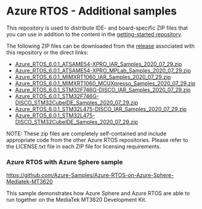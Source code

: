 # Azure RTOS - Additional samples

This repository is used to distribute IDE- and board-specific ZIP files
that you can use in addition to the content in the [getting-started
repository](https://github.com/azure-rtos/getting-started).

The following ZIP files can be downloaded from the [release](https://github.com/azure-rtos/samples/releases) associated with this repository or the direct links:

* [Azure_RTOS_6.0.1_ATSAME54-XPRO_IAR_Samples_2020_07_29.zip](https://github.com/azure-rtos/samples/releases/download/v6.0.1_rel/Azure_RTOS_6.0.1_ATSAME54-XPRO_IAR_Samples_2020_07_29.zip)
* [Azure_RTOS_6.0.1_ATSAME54-XPRO_MPLab_Samples_2020_07_29.zip](https://github.com/azure-rtos/samples/releases/download/v6.0.1_rel/Azure_RTOS_6.0.1_ATSAME54-XPRO_MPLab_Samples_2020_07_29.zip)
* [Azure_RTOS_6.0.1_MIMXRT1060_IAR_Samples_2020_07_29.zip](https://github.com/azure-rtos/samples/releases/download/v6.0.1_rel/Azure_RTOS_6.0.1_MIMXRT1060_IAR_Samples_2020_07_29.zip)
* [Azure_RTOS_6.0.1_MIMXRT1060_MCUXpresso_Samples_2020_07_29.zip](https://github.com/azure-rtos/samples/releases/download/v6.0.1_rel/Azure_RTOS_6.0.1_MIMXRT1060_MCUXpresso_Samples_2020_07_29.zip)
* [Azure_RTOS_6.0.1_STM32F746G-DISCO_IAR_Samples_2020_07_29.zip](https://github.com/azure-rtos/samples/releases/download/v6.0.1_rel/Azure_RTOS_6.0.1_STM32F746G-DISCO_IAR_Samples_2020_07_29.zip)
* [Azure_RTOS_6.0.1_STM32F746G-DISCO_STM32CubeIDE_Samples_2020_07_29.zip](https://github.com/azure-rtos/samples/releases/download/v6.0.1_rel/Azure_RTOS_6.0.1_STM32F746G-DISCO_STM32CubeIDE_Samples_2020_07_29.zip)
* [Azure_RTOS_6.0.1_STM32L475-DISCO_IAR_Samples_2020_07_29.zip](https://github.com/azure-rtos/samples/releases/download/v6.0.1_rel/Azure_RTOS_6.0.1_STM32L475-DISCO_IAR_Samples_2020_07_29.zip)
* [Azure_RTOS_6.0.1_STM32L475-DISCO_STM32CubeIDE_Samples_2020_07_29.zip](https://github.com/azure-rtos/samples/releases/download/v6.0.1_rel/Azure_RTOS_6.0.1_STM32L475-DISCO_STM32CubeIDE_Samples_2020_07_29.zip)

NOTE: These zip files are completely self-contained and include appropriate
code from the other Azure RTOS repositories. Please refer to the LICENSE.txt file
in each ZIP file for licensing requirements.

### Azure RTOS with Azure Sphere sample

https://github.com/Azure-Samples/Azure-RTOS-on-Azure-Sphere-Mediatek-MT3620

This sample demonstrates how Azure Sphere and Azure RTOS are able to run together on the MediaTek MT3620 Development Kit.
